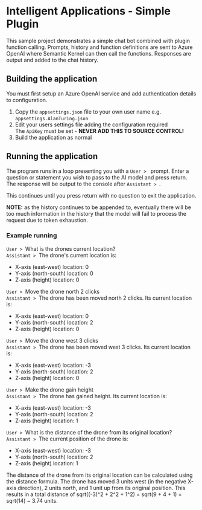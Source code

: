 # Intelligent Applications - Simple Plugin

This sample project demonstrates a simple chat bot combined with plugin function calling.
Prompts, history and function definitions are sent to Azure OpenAI where Semantic Kernel can then call the functions.
Responses are output and added to the chat history.

## Building the application

You must first setup an Azure OpenAI service and add authentication details to configuration.
1. Copy the `appsettings.json` file to your own user name e.g. `appsettings.AlanTuring.json`
1. Edit your users settings file adding the configuration required<br/>
The `ApiKey` must be set - **NEVER ADD THIS TO SOURCE CONTROL!**
1. Build the application as normal
 
## Running the application

The program runs in a loop presenting you with a `User > ` prompt.
Enter a question or statement you wish to pass to the AI model and press return.<br/>
The response will be output to the console after `Assistant > `.

This continues until you press return with no question to exit the application.

**NOTE:** as the history continues to be appended to, eventually there will be too much information in the history that the model will fail to process the request due to token exhaustion.

### Example running

`User > `What is the drones current location?<br/>
`Assistant > `The drone's current location is:
- X-axis (east-west) location: 0
- Y-axis (north-south) location: 0
- Z-axis (height) location: 0

`User > `Move the drone north 2 clicks<br/>
`Assistant > `The drone has been moved north 2 clicks. Its current location is:
- X-axis (east-west) location: 0
- Y-axis (north-south) location: 2
- Z-axis (height) location: 0

`User > `Move the drone west 3 clicks<br/>
`Assistant > `The drone has been moved west 3 clicks. Its current location is:
- X-axis (east-west) location: -3
- Y-axis (north-south) location: 2
- Z-axis (height) location: 0

`User > `Make the drone gain height<br/>
`Assistant > `The drone has gained height. Its current location is:<br/>
- X-axis (east-west) location: -3
- Y-axis (north-south) location: 2
- Z-axis (height) location: 1

`User > `What is the distance of the drone from its original location?<br/>
`Assistant > `The current position of the drone is:<br/>
- X-axis (east-west) location: -3
- Y-axis (north-south) location: 2
- Z-axis (height) location: 1

The distance of the drone from its original location can be calculated using the distance formula. The drone has moved 3 units west (in the negative X-axis direction), 2 units north, and 1 unit up from its original position. This results in a total distance of sqrt((-3)^2 + 2^2 + 1^2) = sqrt(9 + 4 + 1) = sqrt(14) ~ 3.74 units.
